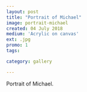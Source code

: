 ```yaml
---
layout: post
title: "Portrait of Michael"
image: portrait-michael
created: 04 July 2018
medium: 'Acrylic on canvas'
ext: .jpg
promo: 1
tags:

category: gallery

---
```


Portrait of Michael.
